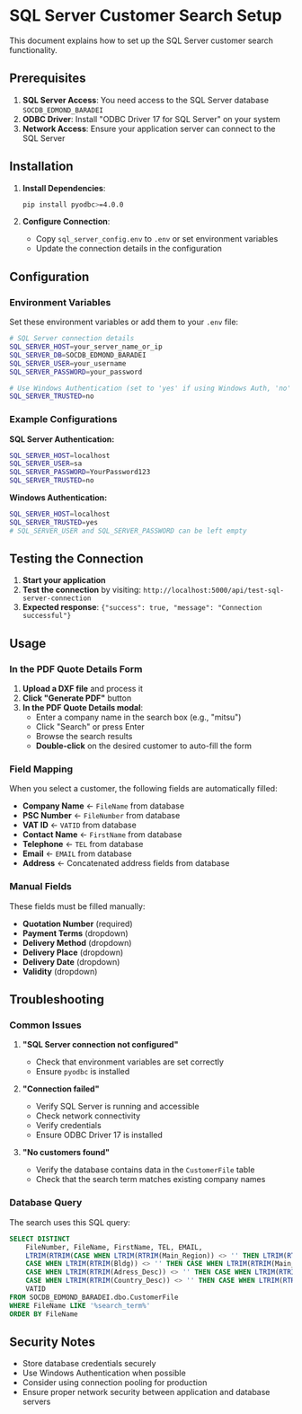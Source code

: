 # SQL Server Customer Search Setup

This document explains how to set up the SQL Server customer search functionality.

## Prerequisites

1. **SQL Server Access**: You need access to the SQL Server database `SOCDB_EDMOND_BARADEI`
2. **ODBC Driver**: Install "ODBC Driver 17 for SQL Server" on your system
3. **Network Access**: Ensure your application server can connect to the SQL Server

## Installation

1. **Install Dependencies**:
   ```bash
   pip install pyodbc>=4.0.0
   ```

2. **Configure Connection**:
   - Copy `sql_server_config.env` to `.env` or set environment variables
   - Update the connection details in the configuration

## Configuration

### Environment Variables

Set these environment variables or add them to your `.env` file:

```bash
# SQL Server connection details
SQL_SERVER_HOST=your_server_name_or_ip
SQL_SERVER_DB=SOCDB_EDMOND_BARADEI
SQL_SERVER_USER=your_username
SQL_SERVER_PASSWORD=your_password

# Use Windows Authentication (set to 'yes' if using Windows Auth, 'no' for SQL Auth)
SQL_SERVER_TRUSTED=no
```

### Example Configurations

**SQL Server Authentication:**
```bash
SQL_SERVER_HOST=localhost
SQL_SERVER_USER=sa
SQL_SERVER_PASSWORD=YourPassword123
SQL_SERVER_TRUSTED=no
```

**Windows Authentication:**
```bash
SQL_SERVER_HOST=localhost
SQL_SERVER_TRUSTED=yes
# SQL_SERVER_USER and SQL_SERVER_PASSWORD can be left empty
```

## Testing the Connection

1. **Start your application**
2. **Test the connection** by visiting: `http://localhost:5000/api/test-sql-server-connection`
3. **Expected response**: `{"success": true, "message": "Connection successful"}`

## Usage

### In the PDF Quote Details Form

1. **Upload a DXF file** and process it
2. **Click "Generate PDF"** button
3. **In the PDF Quote Details modal**:
   - Enter a company name in the search box (e.g., "mitsu")
   - Click "Search" or press Enter
   - Browse the search results
   - **Double-click** on the desired customer to auto-fill the form

### Field Mapping

When you select a customer, the following fields are automatically filled:

- **Company Name** ← `FileName` from database
- **PSC Number** ← `FileNumber` from database  
- **VAT ID** ← `VATID` from database
- **Contact Name** ← `FirstName` from database
- **Telephone** ← `TEL` from database
- **Email** ← `EMAIL` from database
- **Address** ← Concatenated address fields from database

### Manual Fields

These fields must be filled manually:
- **Quotation Number** (required)
- **Payment Terms** (dropdown)
- **Delivery Method** (dropdown)
- **Delivery Place** (dropdown)
- **Delivery Date** (dropdown)
- **Validity** (dropdown)

## Troubleshooting

### Common Issues

1. **"SQL Server connection not configured"**
   - Check that environment variables are set correctly
   - Ensure `pyodbc` is installed

2. **"Connection failed"**
   - Verify SQL Server is running and accessible
   - Check network connectivity
   - Verify credentials
   - Ensure ODBC Driver 17 is installed

3. **"No customers found"**
   - Verify the database contains data in the `CustomerFile` table
   - Check that the search term matches existing company names

### Database Query

The search uses this SQL query:
```sql
SELECT DISTINCT
    FileNumber, FileName, FirstName, TEL, EMAIL, 
    LTRIM(RTRIM(CASE WHEN LTRIM(RTRIM(Main_Region)) <> '' THEN LTRIM(RTRIM(Main_Region)) ELSE '' END + 
    CASE WHEN LTRIM(RTRIM(Bldg)) <> '' THEN CASE WHEN LTRIM(RTRIM(Main_Region)) <> '' THEN ' - ' ELSE '' END + LTRIM(RTRIM(Bldg)) ELSE '' END + 
    CASE WHEN LTRIM(RTRIM(Adress_Desc)) <> '' THEN CASE WHEN LTRIM(RTRIM(Main_Region)) <> '' OR LTRIM(RTRIM(Bldg)) <> '' THEN ' - ' ELSE '' END + LTRIM(RTRIM(Adress_Desc)) ELSE '' END + 
    CASE WHEN LTRIM(RTRIM(Country_Desc)) <> '' THEN CASE WHEN LTRIM(RTRIM(Main_Region)) <> '' OR LTRIM(RTRIM(Bldg)) <> '' OR LTRIM(RTRIM(Adress_Desc)) <> '' THEN ' - ' ELSE '' END + LTRIM(RTRIM(Country_Desc)) ELSE '' END)) AS Address, 
    VATID
FROM SOCDB_EDMOND_BARADEI.dbo.CustomerFile
WHERE FileName LIKE '%search_term%'
ORDER BY FileName
```

## Security Notes

- Store database credentials securely
- Use Windows Authentication when possible
- Consider using connection pooling for production
- Ensure proper network security between application and database servers
